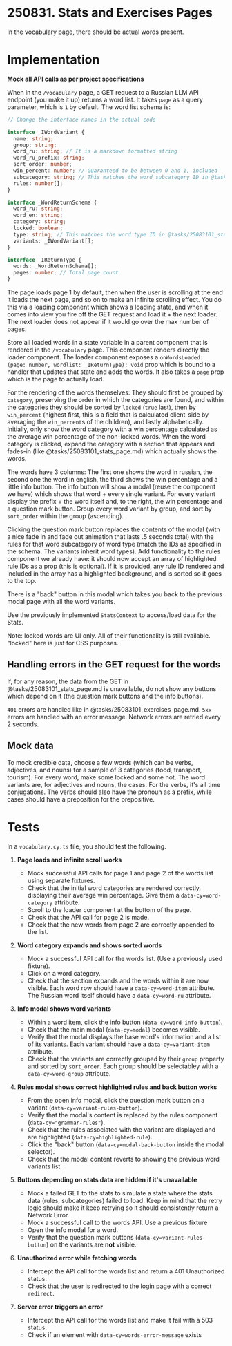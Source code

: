 # 250831. Stats and Exercises Pages

In the vocabulary page, there should be actual words present.

# Implementation

**Mock all API calls as per project specifications**

When in the `/vocabulary` page, a GET request to a Russian LLM API endpoint (you make it up) returns a word list. It takes `page` as a query parameter, which is `1` by default. The word list schema is:

```ts
// Change the interface names in the actual code

interface _IWordVariant {
  name: string;
  group: string;
  word_ru: string; // It is a markdown formatted string
  word_ru_prefix: string;
  sort_order: number;
  win_percent: number; // Guaranteed to be between 0 and 1, included
  subcategory: string; // This matches the word subcategory ID in @tasks/25083101_stats_page.md
  rules: number[];
}

interface _WordReturnSchema {
  word_ru: string;
  word_en: string;
  category: string;
  locked: boolean;
  type: string; // This matches the word type ID in @tasks/25083101_stats_page.md
  variants: _IWordVariant[];
}

interface _IReturnType {
  words: _WordReturnSchema[];
  pages: number; // Total page count
}
```

The page loads page 1 by default, then when the user is scrolling at the end it loads the next page, and so on to make an infinite scrolling effect. You do this via a loading component which shows a loading state, and when it comes into view you fire off the GET request and load it + the next loader. The next loader does not appear if it would go over the max number of pages.

Store all loaded words in a state variable in a parent component that is rendered in the `/vocabulary` page. This component renders directly the loader component. The loader component exposes a `onWordsLoaded: (page: number, wordlist: _IReturnType): void` prop which is bound to a handler that updates that state and adds the words. It also takes a `page` prop which is the page to actually load.

For the rendering of the words themselves: They should first be grouped by `category`, preserving the order in which the categories are found, and within the categories they should be sorted by `locked` (`true` last), then by `win_percent` (highest first, this is a field that is calculated client-side by averaging the `win_percent`s of the children), and lastly alphabetically. Initially, only show the word category with a win percentage calculated as the average win percentage of the non-locked words. When the word category is clicked, expand the category with a section that appears and fades-in (like @tasks/25083101_stats_page.md) which actually shows the words.

The words have 3 columns: The first one shows the word in russian, the second one the word in english, the third shows the win percentage and a little info button. The info button will show a modal (reuse the component we have) which shows that word + every single variant. For every variant display the prefix + the word itself and, to the right, the win percentage and a question mark button. Group every word variant by group, and sort by `sort_order` within the group (ascending).

Clicking the question mark button replaces the contents of the modal (with a nice fade in and fade out animation that lasts .5 seconds total) with the rules for that word subcategory of word type (match the IDs as specified in the schema. The variants inherit word types). Add functionality to the rules component we already have: it should now accept an array of highlighted rule IDs as a prop (this is optional). If it is provided, any rule ID rendered and included in the array has a highlighted background, and is sorted so it goes to the top.

There is a "back" button in this modal which takes you back to the previous modal page with all the word variants.

Use the previously implemented `StatsContext` to access/load data for the Stats.

Note: locked words are UI only. All of their functionality is still available. "locked" here is just for CSS purposes.

## Handling errors in the GET request for the words

If, for any reason, the data from the GET in @tasks/25083101_stats_page.md is unavailable, do not show any buttons which depend on it (the question mark buttons and the info buttons).

`401` errors are handled like in @tasks/25083101_exercises_page.md.
`5xx` errors are handled with an error message.
Network errors are retried every 2 seconds.

## Mock data

To mock credible data, choose a few words (which can be verbs, adjectives, and nouns) for a sample of 3 categories (food, transport, tourism). For every word, make some locked and some not. The word variants are, for adjectives and nouns, the cases. For the verbs, it's all time conjugations. The verbs should also have the pronoun as a prefix, while cases should have a preposition for the prepositive.

# Tests

In a `vocabulary.cy.ts` file, you should test the following.

1.  **Page loads and infinite scroll works**
    - Mock successful API calls for page 1 and page 2 of the words list using separate fixtures.
    - Check that the initial word categories are rendered correctly, displaying their average win percentage. Give them a `data-cy=word-category` attribute.
    - Scroll to the loader component at the bottom of the page.
    - Check that the API call for page 2 is made.
    - Check that the new words from page 2 are correctly appended to the list.

2.  **Word category expands and shows sorted words**
    - Mock a successful API call for the words list. (Use a previously used fixture).
    - Click on a word category.
    - Check that the section expands and the words within it are now visible. Each word row should have a `data-cy=word-item` attribute. The Russian word itself should have a `data-cy=word-ru` attribute.

3.  **Info modal shows word variants**
    - Within a word item, click the info button (`data-cy=word-info-button`).
    - Check that the main modal (`data-cy=modal`) becomes visible.
    - Verify that the modal displays the base word's information and a list of its variants. Each variant should have a `data-cy=variant-item` attribute.
    - Check that the variants are correctly grouped by their `group` property and sorted by `sort_order`. Each group should be selectabley with a `data-cy=word-group` attribute.

4.  **Rules modal shows correct highlighted rules and back button works**
    - From the open info modal, click the question mark button on a variant (`data-cy=variant-rules-button`).
    - Verify that the modal's content is replaced by the rules component (`data-cy="grammar-rules"`).
    - Check that the rules associated with the variant are displayed and are highlighted (`data-cy=highlighted-rule`).
    - Click the "back" button (`data-cy=modal-back-button` inside the modal selector).
    - Check that the modal content reverts to showing the previous word variants list.

5.  **Buttons depending on stats data are hidden if it's unavailable**
    - Mock a failed GET to the stats to simulate a state where the stats data (rules, subcategories) failed to load. Keep in mind that the retry logic should make it keep retrying so it should consistently return a Network Error.
    - Mock a successful call to the words API. Use a previous fixture
    - Open the info modal for a word.
    - Verify that the question mark buttons (`data-cy=variant-rules-button`) on the variants are **not** visible.

6.  **Unauthorized error while fetching words**
    - Intercept the API call for the words list and return a 401 Unauthorized status.
    - Check that the user is redirected to the login page with a correct `redirect`.

7.  **Server error triggers an error**
    - Intercept the API call for the words list and make it fail with a 503 status.
    - Check if an element with `data-cy=words-error-message` exists
